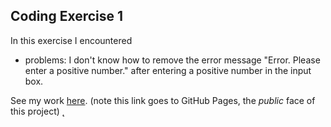## Coding Exercise 1

In this exercise I encountered
- problems: I don't know how to remove the error message "Error. Please enter a positive number." after entering a positive number in the input box.

See my work [here](https://leoneckert.github.io/cdv-student/coding-exercises/placeholder/website/). (note this link goes to GitHub Pages, the *public* face of this project)
̨
